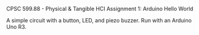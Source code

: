 CPSC 599.88 - Physical & Tangible HCI
Assignment 1: Arduino Hello World

A simple circuit with a button, LED, and piezo buzzer. Run with an Arduino Uno R3.
